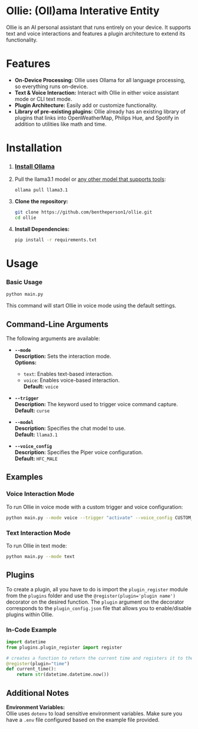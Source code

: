 # Ollie: (Oll)ama Interative Entity

Ollie is an AI personal assistant that runs entirely on your device. It supports text and voice interactions and features a plugin architecture to extend its functionality.

# Features
- **On-Device Processing:** Ollie uses Ollama for all language processing, so everything runs on-device.
- **Text & Voice Interaction:** Interact with Ollie in either voice assistant mode or CLI text mode.
- **Plugin Architecture:** Easily add or customize functionality.
- **Library of pre-existing plugins:** Ollie already has an existing library of plugins that links into OpenWeatherMap, Philips Hue, and Spotify in addition to utilities like math and time.

# Installation

1. ### **[Install Ollama](https://ollama.com/download)**

2. Pull the llama3.1 model or [any other model that supports tools](https://ollama.com/search?c=tools):
    ```bash
    ollama pull llama3.1
    ```

3. **Clone the repository:**
    ```bash
    git clone https://github.com/bentheperson1/ollie.git
    cd ollie
    ```

4. **Install Dependencies:**
    ```bash
    pip install -r requirements.txt
    ```
# Usage

### Basic Usage

```bash
python main.py
```

This command will start Ollie in voice mode using the default settings.

## Command-Line Arguments

The following arguments are available:

- **`--mode`**  
  **Description:** Sets the interaction mode.  
  **Options:**  
  - `text`: Enables text-based interaction.
  - `voice`: Enables voice-based interaction.  
  **Default:** `voice`

- **`--trigger`**  
  **Description:** The keyword used to trigger voice command capture.  
  **Default:** `curse`

- **`--model`**  
  **Description:** Specifies the chat model to use.  
  **Default:** `llama3.1`

- **`--voice_config`**  
  **Description:** Specifies the Piper voice configuration.  
  **Default:** `HFC_MALE`

## Examples

### Voice Interaction Mode

To run Ollie in voice mode with a custom trigger and voice configuration:

```bash
python main.py --mode voice --trigger "activate" --voice_config CUSTOM_CONFIG
```

### Text Interaction Mode

To run Ollie in text mode:

```bash
python main.py --mode text
```

## Plugins

To create a plugin, all you have to do is import the `plugin_register` module from the `plugins` folder and use the `@register(plugin='plugin name')` decorator on the desired function. The `plugin` argument on the decorator corresponds to the `plugin_config.json` file that allows you to enable/disable plugins within Ollie.

### In-Code Example
```py
import datetime
from plugins.plugin_register import register

# creates a function to return the current time and registers it to the 'time' plugin
@register(plugin="time")
def current_time():
    return str(datetime.datetime.now())
```

## Additional Notes

**Environment Variables:**  
  Ollie uses `dotenv` to load sensitive environment variables. Make sure you have a `.env` file configured based on the example file provided.

